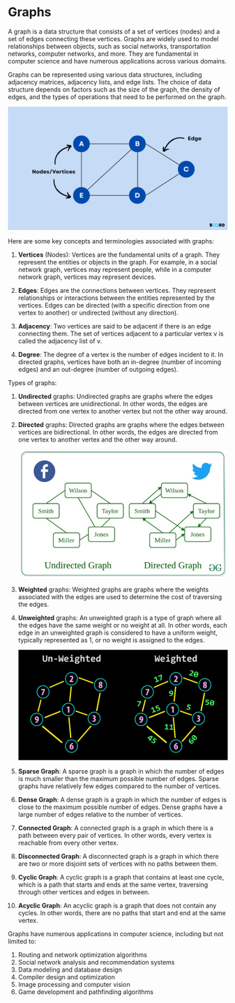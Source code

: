 # Graphs

A graph is a data structure that consists of a set of vertices (nodes) and a set of edges connecting these vertices. Graphs are widely used to model relationships between objects, such as social networks, transportation networks, computer networks, and more. They are fundamental in computer science and have numerous applications across various domains.

Graphs can be represented using various data structures, including adjacency matrices, adjacency lists, and edge lists. The choice of data structure depends on factors such as the size of the graph, the density of edges, and the types of operations that need to be performed on the graph.

![Graphs](./graph.png)

Here are some key concepts and terminologies associated with graphs:

1. **Vertices** (Nodes): Vertices are the fundamental units of a graph. They represent the entities or objects in the graph. For example, in a social network graph, vertices may represent people, while in a computer network graph, vertices may represent devices.

2. **Edges**: Edges are the connections between vertices. They represent relationships or interactions between the entities represented by the vertices. Edges can be directed (with a specific direction from one vertex to another) or undirected (without any direction).

6. **Adjacency**: Two vertices are said to be adjacent if there is an edge connecting them. The set of vertices adjacent to a particular vertex v is called the adjacency list of v.

7. **Degree**: The degree of a vertex is the number of edges incident to it. In directed graphs, vertices have both an in-degree (number of incoming edges) and an out-degree (number of outgoing edges).

Types of graphs:
1. **Undirected** graphs: Undirected graphs are graphs where the edges between vertices are unidirectional. In other words, the edges are directed from one vertex to another vertex but not the other way around.
2. **Directed** graphs: Directed graphs are graphs where the edges between vertices are bidirectional. In other words, the edges are directed from one vertex to another vertex and the other way around.

    ![Graphs2](./directed_undirected_graph.jpeg)

3. **Weighted** graphs: Weighted graphs are graphs where the weights associated with the edges are used to determine the cost of traversing the edges.
4. **Unweighted** graphs:  An unweighted graph is a type of graph where all the edges have the same weight or no weight at all. In other words, each edge in an unweighted graph is considered to have a uniform weight, typically represented as 1, or no weight is assigned to the edges.

    ![Graphs3](./weight_unweighted_graph.jpeg)

5. **Sparse Graph**: A sparse graph is a graph in which the number of edges is much smaller than the maximum possible number of edges. Sparse graphs have relatively few edges compared to the number of vertices.
6. **Dense Graph**: A dense graph is a graph in which the number of edges is close to the maximum possible number of edges. Dense graphs have a large number of edges relative to the number of vertices.
7. **Connected Graph**: A connected graph is a graph in which there is a path between every pair of vertices. In other words, every vertex is reachable from every other vertex.
8. **Disconnected Graph**: A disconnected graph is a graph in which there are two or more disjoint sets of vertices with no paths between them.
9. **Cyclic Graph**: A cyclic graph is a graph that contains at least one cycle, which is a path that starts and ends at the same vertex, traversing through other vertices and edges in between.
10. **Acyclic Graph**: An acyclic graph is a graph that does not contain any cycles. In other words, there are no paths that start and end at the same vertex.


Graphs have numerous applications in computer science, including but not limited to:

1. Routing and network optimization algorithms
2. Social network analysis and recommendation systems
3. Data modeling and database design
4. Compiler design and optimization
5. Image processing and computer vision
6. Game development and pathfinding algorithms